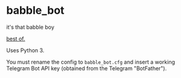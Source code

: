 # babble_bot

it's that babble boy

[best of.](https://docs.google.com/document/d/1UiTHk2Z7wy-_rXSBy8YJ_N2CqeXsEROLD5NXcvXYd8A/edit?usp=sharing)

Uses Python 3.

You must rename the config to `babble_bot.cfg` and insert a working Telegram Bot API key (obtained from the Telegram "BotFather").
